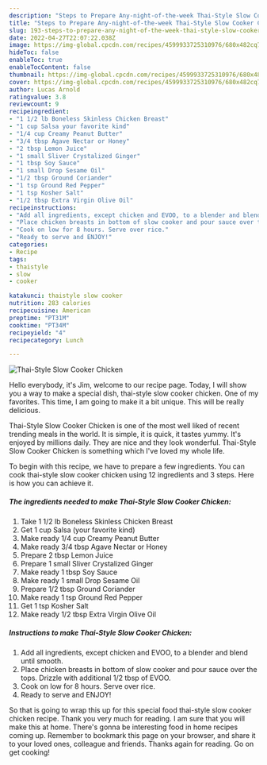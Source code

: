 ```yaml
---
description: "Steps to Prepare Any-night-of-the-week Thai-Style Slow Cooker Chicken"
title: "Steps to Prepare Any-night-of-the-week Thai-Style Slow Cooker Chicken"
slug: 193-steps-to-prepare-any-night-of-the-week-thai-style-slow-cooker-chicken
date: 2022-04-27T22:07:22.038Z
image: https://img-global.cpcdn.com/recipes/4599933725310976/680x482cq70/thai-style-slow-cooker-chicken-recipe-main-photo.jpg
hideToc: false
enableToc: true
enableTocContent: false
thumbnail: https://img-global.cpcdn.com/recipes/4599933725310976/680x482cq70/thai-style-slow-cooker-chicken-recipe-main-photo.jpg
cover: https://img-global.cpcdn.com/recipes/4599933725310976/680x482cq70/thai-style-slow-cooker-chicken-recipe-main-photo.jpg
author: Lucas Arnold
ratingvalue: 3.8
reviewcount: 9
recipeingredient:
- "1 1/2 lb Boneless Skinless Chicken Breast"
- "1 cup Salsa your favorite kind"
- "1/4 cup Creamy Peanut Butter"
- "3/4 tbsp Agave Nectar or Honey"
- "2 tbsp Lemon Juice"
- "1 small Sliver Crystalized Ginger"
- "1 tbsp Soy Sauce"
- "1 small Drop Sesame Oil"
- "1/2 tbsp Ground Coriander"
- "1 tsp Ground Red Pepper"
- "1 tsp Kosher Salt"
- "1/2 tbsp Extra Virgin Olive Oil"
recipeinstructions:
- "Add all ingredients, except chicken and EVOO, to a blender and blend until smooth."
- "Place chicken breasts in bottom of slow cooker and pour sauce over the tops. Drizzle with additional 1/2 tbsp of EVOO."
- "Cook on low for 8 hours. Serve over rice."
- "Ready to serve and ENJOY!"
categories:
- Recipe
tags:
- thaistyle
- slow
- cooker

katakunci: thaistyle slow cooker 
nutrition: 283 calories
recipecuisine: American
preptime: "PT31M"
cooktime: "PT34M"
recipeyield: "4"
recipecategory: Lunch

---
```



![Thai-Style Slow Cooker Chicken](https://img-global.cpcdn.com/recipes/4599933725310976/680x482cq70/thai-style-slow-cooker-chicken-recipe-main-photo.jpg)

Hello everybody, it's Jim, welcome to our recipe page. Today, I will show you a way to make a special dish, thai-style slow cooker chicken. One of my favorites. This time, I am going to make it a bit unique. This will be really delicious.

Thai-Style Slow Cooker Chicken is one of the most well liked of recent trending meals in the world. It is simple, it is quick, it tastes yummy. It's enjoyed by millions daily. They are nice and they look wonderful. Thai-Style Slow Cooker Chicken is something which I've loved my whole life.




To begin with this recipe, we have to prepare a few ingredients. You can cook thai-style slow cooker chicken using 12 ingredients and 3 steps. Here is how you can achieve it.

<!--inarticleads1-->

##### The ingredients needed to make Thai-Style Slow Cooker Chicken:

1. Take 1 1/2 lb Boneless Skinless Chicken Breast
1. Get 1 cup Salsa (your favorite kind)
1. Make ready 1/4 cup Creamy Peanut Butter
1. Make ready 3/4 tbsp Agave Nectar or Honey
1. Prepare 2 tbsp Lemon Juice
1. Prepare 1 small Sliver Crystalized Ginger
1. Make ready 1 tbsp Soy Sauce
1. Make ready 1 small Drop Sesame Oil
1. Prepare 1/2 tbsp Ground Coriander
1. Make ready 1 tsp Ground Red Pepper
1. Get 1 tsp Kosher Salt
1. Make ready 1/2 tbsp Extra Virgin Olive Oil




<!--inarticleads2-->

##### Instructions to make Thai-Style Slow Cooker Chicken:

1. Add all ingredients, except chicken and EVOO, to a blender and blend until smooth.
1. Place chicken breasts in bottom of slow cooker and pour sauce over the tops. Drizzle with additional 1/2 tbsp of EVOO.
1. Cook on low for 8 hours. Serve over rice.
1. Ready to serve and ENJOY!



So that is going to wrap this up for this special food thai-style slow cooker chicken recipe. Thank you very much for reading. I am sure that you will make this at home. There's gonna be interesting food in home recipes coming up. Remember to bookmark this page on your browser, and share it to your loved ones, colleague and friends. Thanks again for reading. Go on get cooking!
